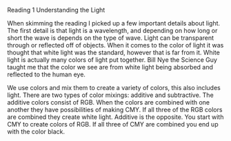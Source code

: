 Reading 1 Understanding the Light

When skimming the reading I picked up a few important details about light. The first detail is that light is a wavelength, and depending on how long or short the wave is depends on the type of wave. Light can be transparent through or reflected off of objects. When it comes to the color of light it was thought that white light was the standard, however that is far from it. White light is actually many colors of light put together. Bill Nye the Science Guy taught me that the color we see are from white light being absorbed and reflected to the human eye. 

We use colors and mix them to create a variety of colors, this also includes light. There are two types of color mixings: additive and subtractive. The additive colors consist of RGB. When the colors are combined with one another they have possibilities of making CMY. If all three of the RGB colors are combined they create white light. Additive is the opposite. You start with CMY to create colors of RGB. If all three of CMY are combined you end up with the color black. 


